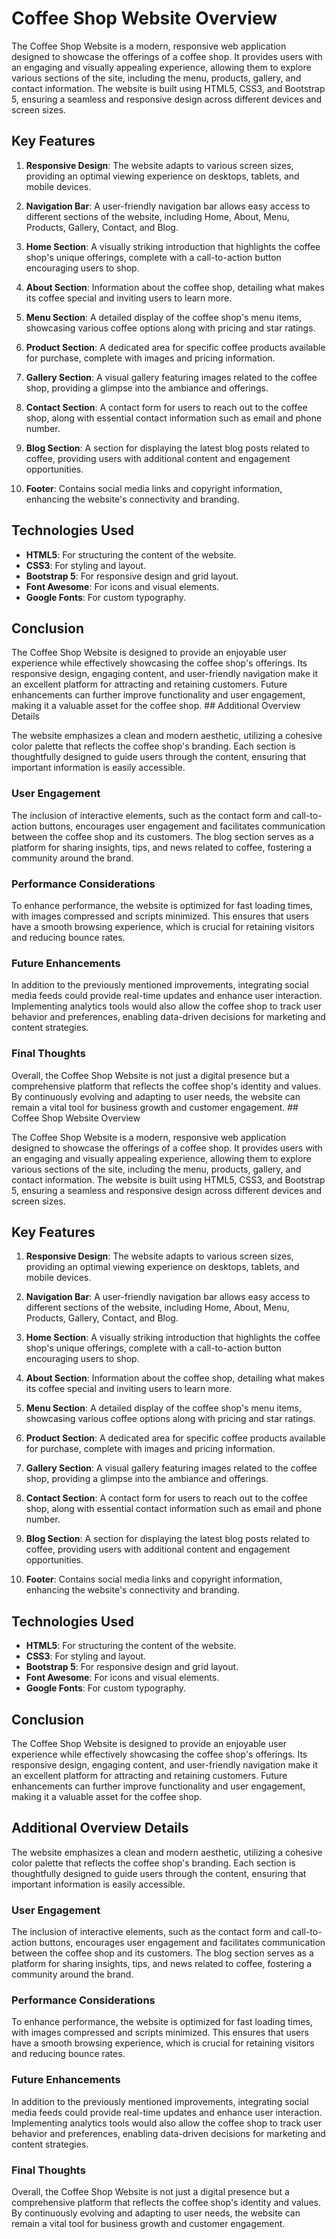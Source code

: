 # Coffee Shop Website Overview

The Coffee Shop Website is a modern, responsive web application designed to showcase the offerings of a coffee shop. It provides users with an engaging and visually appealing experience, allowing them to explore various sections of the site, including the menu, products, gallery, and contact information. The website is built using HTML5, CSS3, and Bootstrap 5, ensuring a seamless and responsive design across different devices and screen sizes.

## Key Features

1. **Responsive Design**: The website adapts to various screen sizes, providing an optimal viewing experience on desktops, tablets, and mobile devices.

2. **Navigation Bar**: A user-friendly navigation bar allows easy access to different sections of the website, including Home, About, Menu, Products, Gallery, Contact, and Blog.

3. **Home Section**: A visually striking introduction that highlights the coffee shop's unique offerings, complete with a call-to-action button encouraging users to shop.

4. **About Section**: Information about the coffee shop, detailing what makes its coffee special and inviting users to learn more.

5. **Menu Section**: A detailed display of the coffee shop's menu items, showcasing various coffee options along with pricing and star ratings.

6. **Product Section**: A dedicated area for specific coffee products available for purchase, complete with images and pricing information.

7. **Gallery Section**: A visual gallery featuring images related to the coffee shop, providing a glimpse into the ambiance and offerings.

8. **Contact Section**: A contact form for users to reach out to the coffee shop, along with essential contact information such as email and phone number.

9. **Blog Section**: A section for displaying the latest blog posts related to coffee, providing users with additional content and engagement opportunities.

10. **Footer**: Contains social media links and copyright information, enhancing the website's connectivity and branding.

## Technologies Used

- **HTML5**: For structuring the content of the website.
- **CSS3**: For styling and layout.
- **Bootstrap 5**: For responsive design and grid layout.
- **Font Awesome**: For icons and visual elements.
- **Google Fonts**: For custom typography.

## Conclusion

The Coffee Shop Website is designed to provide an enjoyable user experience while effectively showcasing the coffee shop's offerings. Its responsive design, engaging content, and user-friendly navigation make it an excellent platform for attracting and retaining customers. Future enhancements can further improve functionality and user engagement, making it a valuable asset for the coffee shop. ## Additional Overview Details

The website emphasizes a clean and modern aesthetic, utilizing a cohesive color palette that reflects the coffee shop's branding. Each section is thoughtfully designed to guide users through the content, ensuring that important information is easily accessible. 

### User Engagement

The inclusion of interactive elements, such as the contact form and call-to-action buttons, encourages user engagement and facilitates communication between the coffee shop and its customers. The blog section serves as a platform for sharing insights, tips, and news related to coffee, fostering a community around the brand.

### Performance Considerations

To enhance performance, the website is optimized for fast loading times, with images compressed and scripts minimized. This ensures that users have a smooth browsing experience, which is crucial for retaining visitors and reducing bounce rates.

### Future Enhancements

In addition to the previously mentioned improvements, integrating social media feeds could provide real-time updates and enhance user interaction. Implementing analytics tools would also allow the coffee shop to track user behavior and preferences, enabling data-driven decisions for marketing and content strategies.

### Final Thoughts

Overall, the Coffee Shop Website is not just a digital presence but a comprehensive platform that reflects the coffee shop's identity and values. By continuously evolving and adapting to user needs, the website can remain a vital tool for business growth and customer engagement. ## Coffee Shop Website Overview

The Coffee Shop Website is a modern, responsive web application designed to showcase the offerings of a coffee shop. It provides users with an engaging and visually appealing experience, allowing them to explore various sections of the site, including the menu, products, gallery, and contact information. The website is built using HTML5, CSS3, and Bootstrap 5, ensuring a seamless and responsive design across different devices and screen sizes.

## Key Features

1. **Responsive Design**: The website adapts to various screen sizes, providing an optimal viewing experience on desktops, tablets, and mobile devices.

2. **Navigation Bar**: A user-friendly navigation bar allows easy access to different sections of the website, including Home, About, Menu, Products, Gallery, Contact, and Blog.

3. **Home Section**: A visually striking introduction that highlights the coffee shop's unique offerings, complete with a call-to-action button encouraging users to shop.

4. **About Section**: Information about the coffee shop, detailing what makes its coffee special and inviting users to learn more.

5. **Menu Section**: A detailed display of the coffee shop's menu items, showcasing various coffee options along with pricing and star ratings.

6. **Product Section**: A dedicated area for specific coffee products available for purchase, complete with images and pricing information.

7. **Gallery Section**: A visual gallery featuring images related to the coffee shop, providing a glimpse into the ambiance and offerings.

8. **Contact Section**: A contact form for users to reach out to the coffee shop, along with essential contact information such as email and phone number.

9. **Blog Section**: A section for displaying the latest blog posts related to coffee, providing users with additional content and engagement opportunities.

10. **Footer**: Contains social media links and copyright information, enhancing the website's connectivity and branding.

## Technologies Used

- **HTML5**: For structuring the content of the website.
- **CSS3**: For styling and layout.
- **Bootstrap 5**: For responsive design and grid layout.
- **Font Awesome**: For icons and visual elements.
- **Google Fonts**: For custom typography.

## Conclusion

The Coffee Shop Website is designed to provide an enjoyable user experience while effectively showcasing the coffee shop's offerings. Its responsive design, engaging content, and user-friendly navigation make it an excellent platform for attracting and retaining customers. Future enhancements can further improve functionality and user engagement, making it a valuable asset for the coffee shop. 

## Additional Overview Details

The website emphasizes a clean and modern aesthetic, utilizing a cohesive color palette that reflects the coffee shop's branding. Each section is thoughtfully designed to guide users through the content, ensuring that important information is easily accessible. 

### User Engagement

The inclusion of interactive elements, such as the contact form and call-to-action buttons, encourages user engagement and facilitates communication between the coffee shop and its customers. The blog section serves as a platform for sharing insights, tips, and news related to coffee, fostering a community around the brand.

### Performance Considerations

To enhance performance, the website is optimized for fast loading times, with images compressed and scripts minimized. This ensures that users have a smooth browsing experience, which is crucial for retaining visitors and reducing bounce rates.

### Future Enhancements

In addition to the previously mentioned improvements, integrating social media feeds could provide real-time updates and enhance user interaction. Implementing analytics tools would also allow the coffee shop to track user behavior and preferences, enabling data-driven decisions for marketing and content strategies.

### Final Thoughts

Overall, the Coffee Shop Website is not just a digital presence but a comprehensive platform that reflects the coffee shop's identity and values. By continuously evolving and adapting to user needs, the website can remain a vital tool for business growth and customer engagement.

